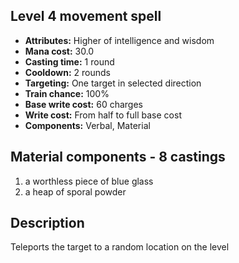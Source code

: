 ## Level 4 movement spell

- **Attributes:** Higher of intelligence and wisdom
- **Mana cost:** 30.0
- **Casting time:** 1 round
- **Cooldown:** 2 rounds
- **Targeting:** One target in selected direction
- **Train chance:** 100%
- **Base write cost:** 60 charges
- **Write cost:** From half to full base cost
- **Components:** Verbal, Material

## Material components - 8 castings

1. a worthless piece of blue glass
2. a heap of sporal powder

## Description

Teleports the target to a random location on the level
